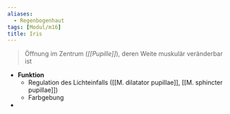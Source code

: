 ```yaml
---
aliases:
  - Regenbogenhaut
tags: [Modul/m16]
title: Iris
---
```

> Öffnung im Zentrum (*[[Pupille]]*), deren Weite muskulär veränderbar ist

- **Funktion**
	- Regulation des Lichteinfalls ([[M. dilatator pupillae]], [[M. sphincter pupillae]])
	- Farbgebung
- 